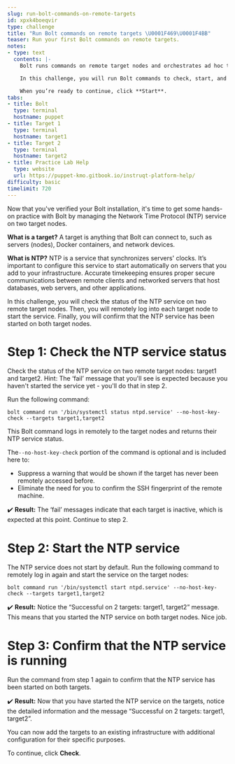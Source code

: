 ```yaml
---
slug: run-bolt-commands-on-remote-targets
id: xpxk4boeqvir
type: challenge
title: "Run Bolt commands on remote targets \U0001F469‍\U0001F4BB"
teaser: Run your first Bolt commands on remote targets.
notes:
- type: text
  contents: |-
    Bolt runs commands on remote target nodes and orchestrates ad hoc tasks across your server infrastructure.

    In this challenge, you will run Bolt commands to check, start, and verify the Network Time Protocol (NTP) service on two target nodes.

    When you’re ready to continue, click **Start**.
tabs:
- title: Bolt
  type: terminal
  hostname: puppet
- title: Target 1
  type: terminal
  hostname: target1
- title: Target 2
  type: terminal
  hostname: target2
- title: Practice Lab Help
  type: website
  url: https://puppet-kmo.gitbook.io/instruqt-platform-help/
difficulty: basic
timelimit: 720
---
```

Now that you've verified your Bolt installation, it's time to get some hands-on practice with Bolt by managing the Network Time Protocol (NTP) service on two target nodes.

**What is a target?**
A target is anything that Bolt can connect to, such as servers (nodes), Docker containers, and network devices.

**What is NTP?**
NTP is a service that synchronizes servers' clocks. It’s important to configure this service to start automatically on servers that you add to your infrastructure. Accurate timekeeping ensures proper secure communications between remote clients and networked servers that host databases, web servers, and other applications.

In this challenge, you will check the status of the NTP service on two remote target nodes. Then, you will remotely log into each target node to start the service. Finally, you will confirm that the NTP service has been started on both target nodes.

# Step 1: Check the NTP service status
Check the status of the NTP service on two remote target nodes: target1 and target2. Hint: The ‘fail’ message that you'll see is expected because you haven't started the service yet - you'll do that in step 2.

Run the following command:
```
bolt command run '/bin/systemctl status ntpd.service' --no-host-key-check --targets target1,target2
```

This Bolt command logs in remotely to the target nodes and returns their NTP service status.

The`--no-host-key-check` portion of the command is optional and is included here to:
- Suppress a warning that would be shown if the target has never been remotely accessed before.
- Eliminate the need for you to confirm the SSH fingerprint of the remote machine.

✔️ **Result:**
The ‘fail’ messages indicate that each target is inactive, which is expected at this point. Continue to step 2.


# Step 2: Start the NTP service
The NTP service does not start by default. Run the following command to remotely log in again and start the service on the target nodes:
```
bolt command run '/bin/systemctl start ntpd.service' --no-host-key-check --targets target1,target2
```

✔️ **Result:** Notice the “Successful on 2 targets: target1, target2” message. This means that you started the NTP service on both target nodes. Nice job.

# Step 3: Confirm that the NTP service is running
Run the command from step 1 again to confirm that the NTP service has been started on both targets.

✔️ **Result:** Now that you have started the NTP service on the targets, notice the detailed information and the message “Successful on 2 targets: target1, target2”.

You can now add the targets to an existing infrastructure with additional configuration for their specific purposes.

To continue, click **Check**.
